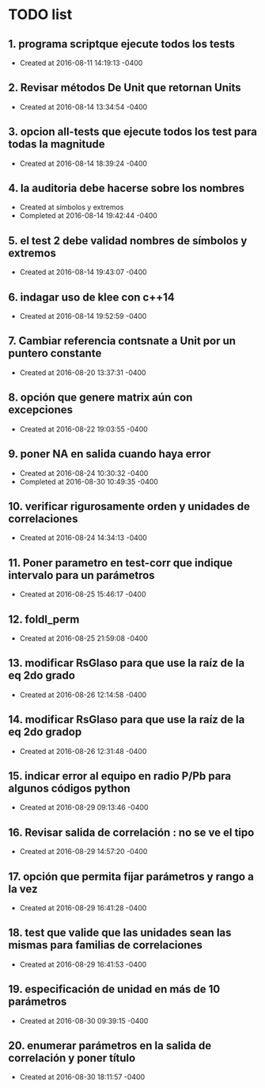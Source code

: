 # TODO list
## 1. programa scriptque ejecute todos los tests
- Created at   2016-08-11 14:19:13 -0400

## 2. Revisar métodos De Unit que retornan Units
- Created at   2016-08-14 13:34:54 -0400

## 3. opcion all-tests que ejecute todos los test para todas la magnitude
- Created at   2016-08-14 18:39:24 -0400

## 4. la auditoria debe hacerse sobre los nombres
- Created at    símbolos y extremos
- Completed at 2016-08-14 19:42:44 -0400

## 5. el test 2 debe validad nombres de símbolos y extremos
- Created at   2016-08-14 19:43:07 -0400

## 6. indagar uso de klee con c++14
- Created at   2016-08-14 19:52:59 -0400

## 7. Cambiar referencia contsnate a Unit por un puntero constante
- Created at   2016-08-20 13:37:31 -0400

## 8. opción que genere matrix aún con excepciones
- Created at   2016-08-22 19:03:55 -0400

## 9. poner NA en salida cuando haya error
- Created at   2016-08-24 10:30:32 -0400
- Completed at 2016-08-30 10:49:35 -0400

## 10. verificar rigurosamente orden y unidades de correlaciones
- Created at   2016-08-24 14:34:13 -0400

## 11. Poner parametro en test-corr que indique intervalo para un parámetros
- Created at   2016-08-25 15:46:17 -0400

## 12. foldl_perm
- Created at   2016-08-25 21:59:08 -0400

## 13. modificar RsGlaso para que use la raíz de la eq 2do grado
- Created at   2016-08-26 12:14:58 -0400

## 14. modificar RsGlaso para que use la raíz de la eq 2do gradop
- Created at   2016-08-26 12:31:48 -0400

## 15. indicar error al equipo en radio P/Pb para algunos códigos python
- Created at   2016-08-29 09:13:46 -0400

## 16. Revisar salida de correlación : no se ve el tipo
- Created at   2016-08-29 14:57:20 -0400

## 17. opción que permita fijar parámetros y rango a la vez
- Created at   2016-08-29 16:41:28 -0400

## 18. test que valide que las unidades sean las mismas para familias de correlaciones
- Created at   2016-08-29 16:41:53 -0400

## 19. especificación de unidad en más de 10 parámetros
- Created at   2016-08-30 09:39:15 -0400

## 20. enumerar parámetros en la salida de correlación y poner título
- Created at   2016-08-30 18:11:57 -0400


